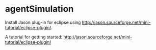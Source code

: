 # agentSimulation

Install Jason plug-in for eclipse using http://jason.sourceforge.net/mini-tutorial/eclipse-plugin/.

A tutorial for getting started: http://jason.sourceforge.net/mini-tutorial/eclipse-plugin/